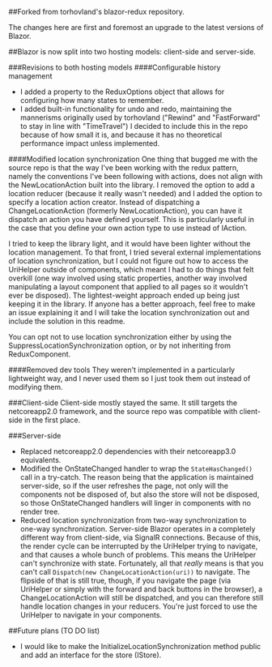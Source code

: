 ##Forked from torhovland's blazor-redux repository.

The changes here are first and foremost an upgrade to the latest versions of Blazor.

##Blazor is now split into two hosting models: client-side and server-side.

###Revisions to both hosting models
####Configurable history management
 - I added a property to the ReduxOptions object that allows for configuring how many states to remember.
 - I added built-in functionality for undo and redo, maintaining the mannerisms originally used by torhovland ("Rewind" and "FastForward" to stay in line with "TimeTravel")
I decided to include this in the repo because of how small it is, and because it has no theoretical performance impact unless implemented.

####Modified location synchronization
One thing that bugged me with the source repo is that the way I've been working with the redux pattern, namely the conventions I've been following with actions, does not align with the NewLocationAction built into the library. I removed the option to add a location reducer (because it really wasn't needed) and I added the option to specify a location action creator. Instead of dispatching a ChangeLocationAction (formerly NewLocationAction), you can have it dispatch an action you have defined yourself. This is particularly useful in the case that you define your own action type to use instead of IAction.

I tried to keep the library light, and it would have been lighter without the location management. To that front, I tried several external implementations of location synchronization, but I could not figure out how to access the UriHelper outside of components, which meant I had to do things that felt overkill (one way involved using static properties, another way involved manipulating a layout component that applied to all pages so it wouldn't ever be disposed). The lightest-weight approach ended up being just keeping it in the library. If anyone has a better approach, feel free to make an issue explaining it and I will take the location synchronization out and include the solution in this readme.

You can opt not to use location synchronization either by using the SuppressLocationSynchronization option, or by not inheriting from ReduxComponent.

####Removed dev tools
They weren't implemented in a particularly lightweight way, and I never used them so I just took them out instead of modifying them.

###Client-side
Client-side mostly stayed the same. It still targets the netcoreapp2.0 framework, and the source repo was compatible with client-side in the first place.

###Server-side
 - Replaced netcoreapp2.0 dependencies with their netcoreapp3.0 equivalents. 
 - Modified the OnStateChanged handler to wrap the `StateHasChanged()` call in a try-catch.
 The reason being that the application is maintained server-side, so if the user refreshes the page, not only will the components not be disposed of, but also the store will not be disposed, so those OnStateChanged handlers will linger in components with no render tree.
 - Reduced location synchronization from two-way synchronization to one-way synchronization.
 Server-side Blazor operates in a completely different way from client-side, via SignalR connections. Because of this, the render cycle can be interrupted by the UriHelper trying to navigate, and that causes a whole bunch of problems. This means the UriHelper can't synchronize with state. Fortunately, all that *really* means is that you can't call `Dispatch(new ChangeLocationAction(uri))` to navigate. The flipside of that is still true, though, if you navigate the page (via UriHelper or simply with the forward and back buttons in the browser), a ChangeLocationAction will still be dispatched, and you can therefore still handle location changes in your reducers. You're just forced to use the UriHelper to navigate in your components.

##Future plans (TO DO list)
 - I would like to make the InitializeLocationSynchronization method public and add an interface for the store (IStore).